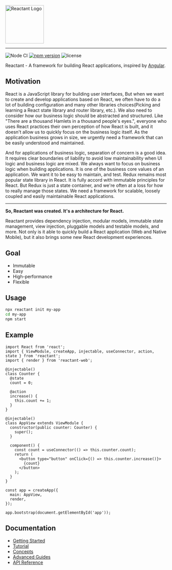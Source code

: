 <a href="https://github.com/unadlib/reactant" target="_blank"><img src="https://raw.githubusercontent.com/unadlib/reactant/master/logo.svg" height="120" alt="Reactant Logo" /></a>

---

![Node CI](https://github.com/unadlib/reactant/workflows/Node%20CI/badge.svg)
[![npm version](https://badge.fury.io/js/reactant.svg)](http://badge.fury.io/js/reactant)
![license](https://img.shields.io/npm/l/reactant)

Reactant - A framework for building React applications, inspired by [Angular](https://angular.io/).

## Motivation

React is a JavaScript library for building user interfaces, But when we want to create and develop applications based on React, we often have to do a lot of building configuration and many other libraries choices(Picking and learning a React state library and router library, etc.). We also need to consider how our business logic should be abstracted and structured. Like "There are a thousand Hamlets in a thousand people's eyes.", everyone who uses React practices their own perception of how React is built, and it doesn't allow us to quickly focus on the business logic itself. As the application business grows in size, we urgently need a framework that can be easily understood and maintained.

And for applications of business logic, separation of concern is a good idea. It requires clear boundaries of liability to avoid low maintainability when UI logic and business logic are mixed. We always want to focus on business logic when building applications. It is one of the business core values of an application. We want it to be easy to maintain, and test. Redux remains most popular state library in React. It is fully accord with immutable principles for React. But Redux is just a state container, and we're often at a loss for how to really manage those states. We need a framework for scalable, loosely coupled and easily maintainable React applications. 

---

**So, Reactant was created. It's a architecture for React.**

Reactant provides dependency injection, modular models, immutable state management, view injection, pluggable models and testable models, and more. Not only is it able to quickly build a React application (Web and Native Mobile), but it also brings some new React development experiences.

## Goal

- Immutable
- Easy
- High-performance
- Flexible

## Usage

```sh
npx reactant init my-app
cd my-app
npm start
```

## Example

```tsx
import React from 'react';
import { ViewModule, createApp, injectable, useConnector, action, state } from 'reactant';
import { render } from 'reactant-web';

@injectable()
class Counter {
  @state
  count = 0;

  @action
  increase() {
    this.count += 1;
  }
}

@injectable()
class AppView extends ViewModule {
  constructor(public counter: Counter) {
    super();
  }

  component() {
    const count = useConnector(() => this.counter.count);
    return (
      <button type="button" onClick={() => this.counter.increase()}>
        {count}
      </button>
    );
  }
}

const app = createApp({
  main: AppView,
  render,
});

app.bootstrap(document.getElementById('app'));
```

## Documentation

* [Getting Started](docs/getting-started.md)
* [Tutorial](docs/tutorial.md)
* [Concepts](docs/concepts.md)
* [Advanced Guides](docs/advanced-guides.md)
* [API Reference](docs/api.md)
